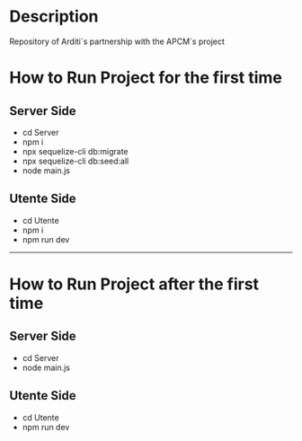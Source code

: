 
# Description
Repository of Arditi´s partnership with the APCM´s project

# How to Run Project for the first time

## Server Side
- cd Server
- npm i 
- npx sequelize-cli db:migrate
- npx sequelize-cli db:seed:all
- node main.js

## Utente Side
- cd Utente
- npm i 
- npm run dev
___

# How to Run Project after the first time

## Server Side
- cd Server
- node main.js

## Utente Side
- cd Utente
- npm run dev